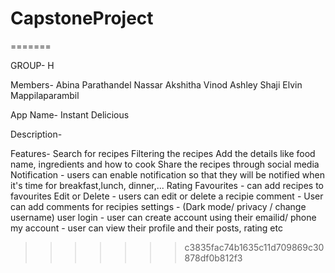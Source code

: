 # CapstoneProject

=======

GROUP- H

Members-
Abina Parathandel Nassar
Akshitha Vinod
Ashley Shaji
Elvin Mappilaparambil

App Name- Instant Delicious

Description-

Features-
Search for recipes
Filtering the recipes
Add the details like food name, ingredients and how to cook
Share the recipes through social media
Notification - users can enable notification so that they will be notified when it's time for breakfast,lunch, dinner,...
Rating
Favourites - can add recipes to favourites
Edit or Delete - users can edit or delete a recipie
comment - User can add comments for recipies
settings - (Dark mode/ privacy / change username)
user login - user can create account using their emailid/ phone
my account - user can view their profile and their posts, rating etc

> > > > > > > c3835fac74b1635c11d709869c30878df0b812f3
